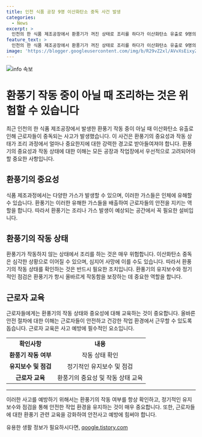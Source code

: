 ```yaml
---
title: 인천 식품 공장 9명 이산화탄소 중독 사건 발생
categories:
  - News
excerpt: >
  인천의 한 식품 제조공장에서 환풍기가 꺼진 상태로 조리를 하다가 이산화탄소 유출로 9명의 근로자가 중독 증상을 호소하며 병원으로 옮겨졌다. 7명은 스스로 병원을 찾아가고, 119로 이송된 2명도 생명에 지장이 없는 것으로 밝혀졌다. 60대 여성 A씨 등 50~60대 여성 9명이 호흡곤란 및 어지럼증 등을 호소해 병원에서 치료를 받았는데, 소방 당국은 환풍기 고장 또는 비정상적인 조작으로 인한 것으로 파악하고 추가 조사 중이다. (총 206자)
feature_text: >
  인천의 한 식품 제조공장에서 환풍기가 꺼진 상태로 조리를 하다가 이산화탄소 유출로 9명의 근로자가 중독 증상을 호소하며 병원으로 옮겨졌다. 7명은 스스로 병원을 찾아가고, 119로 이송된 2명도 생명에 지장이 없는 것으로 밝혀졌다. 60대 여성 A씨 등 50~60대 여성 9명이 호흡곤란 및 어지럼증 등을 호소해 병원에서 치료를 받았는데, 소방 당국은 환풍기 고장 또는 비정상적인 조작으로 인한 것으로 파악하고 추가 조사 중이다. (총 206자)
image: 'https://blogger.googleusercontent.com/img/b/R29vZ2xl/AVvXsEixyZcFfHzMRdzZMjFBmAUKJYCLCGyLL1o632UiGVXcaFdKo_bkvkuCioo0uUKlGfBVcT3P84aROyZIXSBEx3Aw5nCQ3pTgDom1WDC4m8eifvWiAmWEEVb4x6G_l8C0QH225ldMjyaFvpxGEBGNO37VmDTDMHGhJPq73UglMfDca1-0aw/s1600/blogspot.png'
---
```


<p><img src="https://blogger.googleusercontent.com/img/b/R29vZ2xl/AVvXsEixyZcFfHzMRdzZMjFBmAUKJYCLCGyLL1o632UiGVXcaFdKo_bkvkuCioo0uUKlGfBVcT3P84aROyZIXSBEx3Aw5nCQ3pTgDom1WDC4m8eifvWiAmWEEVb4x6G_l8C0QH225ldMjyaFvpxGEBGNO37VmDTDMHGhJPq73UglMfDca1-0aw/s1600/blogspot.png" alt="info 속보" /></p>

<h1 data-ke-size="size26">환풍기 작동 중이 아닐 때 조리하는 것은 위험할 수 있습니다</h1>

<p data-ke-size="size16">최근 인천의 한 식품 제조공장에서 발생한 환풍기 작동 중이 아닐 때 이산화탄소 유출로 인해 근로자들이 중독되는 사고가 발생했습니다. 이 사건은 환풍기의 중요성과 작동 상태가 조리 과정에서 얼마나 중요한지에 대한 강력한 경고로 받아들여져야 합니다. 환풍기의 중요성과 작동 상태에 대한 이해는 모든 공장과 작업장에서 우선적으로 고려되어야 할 중요한 사항입니다.</p>

<h2 data-ke-size="size24">환풍기의 중요성</h2>

<p data-ke-size="size16">식품 제조과정에서는 다양한 가스가 발생할 수 있으며, 이러한 가스들은 인체에 유해할 수 있습니다. 환풍기는 이러한 유해한 가스들을 배출하여 근로자들의 안전을 지키는 역할을 합니다. 따라서 환풍기는 조리나 가스 발생이 예상되는 공간에서 꼭 필요한 설비입니다.</p>

<h2 data-ke-size="size24">환풍기의 작동 상태</h2>

<p data-ke-size="size16">환풍기가 작동하지 않는 상태에서 조리를 하는 것은 매우 위험합니다. 이산화탄소 중독은 심각한 상황으로 이어질 수 있으며, 심지어 사망에 이를 수도 있습니다. 따라서 환풍기의 작동 상태를 확인하는 것은 반드시 필요한 조치입니다. 환풍기의 유지보수와 정기적인 점검은 환풍기가 항시 올바르게 작동함을 보장하는 데 중요한 역할을 합니다.</p>

<h2 data-ke-size="size24">근로자 교육</h2>

<p data-ke-size="size16">근로자들에게는 환풍기의 작동 상태와 중요성에 대해 교육하는 것이 중요합니다. 올바른 안전 절차에 대한 이해는 근로자들이 안전하고 건강한 작업 환경에서 근무할 수 있도록 돕습니다. 근로자 교육은 사고 예방에 필수적인 요소입니다.</p>

<table>
<tbody>
<tr>
<td style="text-align: center; height: 17px;"><b>확인사항</b></td>
<td style="text-align: center; height: 17px;"><b>내용</b></td>
</tr>
<tr>
<td style="text-align: center; height: 17px;"><b>환풍기 작동 여부</b></td>
<td style="text-align: center; height: 17px;">작동 상태 확인</td>
</tr>
<tr>
<td style="text-align: center; height: 17px;"><b>유지보수 및 점검</b></td>
<td style="text-align: center; height: 17px;">정기적인 유지보수 및 점검</td>
</tr>
<tr>
<td style="text-align: center; height: 17px;"><b>근로자 교육</b></td>
<td style="text-align: center; height: 17px;">환풍기의 중요성 및 작동 상태 교육</td>
</tr>
</tbody>
</table>

<hr>

<p data-ke-size="size16">이러한 사고를 예방하기 위해서는 환풍기의 작동 여부를 항상 확인하고, 정기적인 유지보수와 점검을 통해 안전한 작업 환경을 유지하는 것이 매우 중요합니다. 또한, 근로자들에 대한 환풍기 관련 교육을 강화하여 안전사고 예방에 힘써야 합니다.</p>
유용한 생활 정보가 필요하시다면, <a href="https://qoogle.tistory.com" rel="dofollow">qoogle.tistory.com</a>


